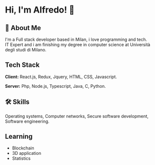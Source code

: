 
# Hi, I'm Alfredo! 👋


## 🚀 About Me
I'm a Full stack developer based in Milan, i love programming and tech.<br>
IT Expert and i am finishing my degree in computer science at Università degli studi di Milano.



## Tech Stack

**Client:** React.js, Redux, Jquery, HTML, CSS, Javascript.

**Server:** Php, Node.js, Typescript, Java, C, Python. 


## 🛠 Skills

Operating systems, Computer networks, Secure software development, Software engineering.


## Learning

- Blockchain
- 3D application
- Statistics

